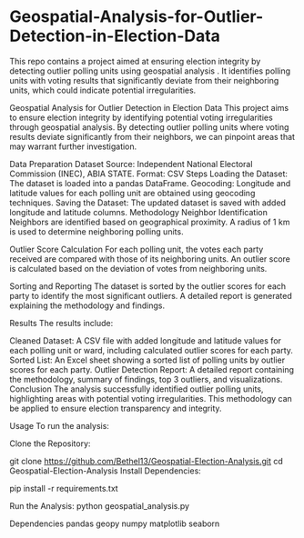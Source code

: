 # Geospatial-Analysis-for-Outlier-Detection-in-Election-Data
This repo contains a project aimed at ensuring election integrity by detecting outlier polling units using geospatial analysis . It identifies polling units with voting results that significantly deviate from their neighboring units, which could indicate potential irregularities.  

Geospatial Analysis for Outlier Detection in Election Data
This project aims to ensure election integrity by identifying potential voting irregularities through geospatial analysis. By detecting outlier polling units where voting results deviate significantly from their neighbors, we can pinpoint areas that may warrant further investigation.

Data Preparation
Dataset
Source: Independent National Electoral Commission (INEC), ABIA STATE.
Format: CSV
Steps
Loading the Dataset: The dataset is loaded into a pandas DataFrame.
Geocoding: Longitude and latitude values for each polling unit are obtained using geocoding techniques.
Saving the Dataset: The updated dataset is saved with added longitude and latitude columns.
Methodology
Neighbor Identification
Neighbors are identified based on geographical proximity. A radius of 1 km is used to determine neighboring polling units.

Outlier Score Calculation
For each polling unit, the votes each party received are compared with those of its neighboring units. An outlier score is calculated based on the deviation of votes from neighboring units.

Sorting and Reporting
The dataset is sorted by the outlier scores for each party to identify the most significant outliers. A detailed report is generated explaining the methodology and findings.

Results
The results include:

Cleaned Dataset: A CSV file with added longitude and latitude values for each polling unit or ward, including calculated outlier scores for each party.
Sorted List: An Excel sheet showing a sorted list of polling units by outlier scores for each party.
Outlier Detection Report: A detailed report containing the methodology, summary of findings, top 3 outliers, and visualizations.
Conclusion
The analysis successfully identified outlier polling units, highlighting areas with potential voting irregularities. This methodology can be applied to ensure election transparency and integrity.

Usage
To run the analysis:

Clone the Repository:

git clone https://github.com/Bethel13/Geospatial-Election-Analysis.git
cd Geospatial-Election-Analysis
Install Dependencies:

pip install -r requirements.txt

Run the Analysis:
python geospatial_analysis.py

Dependencies
pandas
geopy
numpy
matplotlib
seaborn


